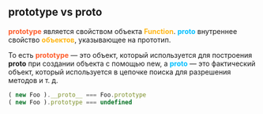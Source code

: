 ## prototype vs __proto__

<span style="font-weight: bold; color: #FE5C2B;">prototype</span> является свойством объекта <span style="font-weight: bold; color: #FFB514;">Function</span>.
<span style="font-weight: bold; color: deepskyblue;">__proto__</span> внутреннее свойство <span style="font-weight: bold; color: #FFB514;">объектов</span>, указывающее на прототип.

То есть <span style="font-weight: bold; color: #FE5C2B;">prototype</span> — это объект, который используется для построения __proto__ при создании объекта с помощью new, а
<span style="font-weight: bold; color: deepskyblue;">__proto__</span> — это фактический объект, который используется в цепочке поиска для разрешения методов и т. д.


```js
( new Foo ).__proto__ === Foo.prototype
( new Foo ).prototype === undefined
```
